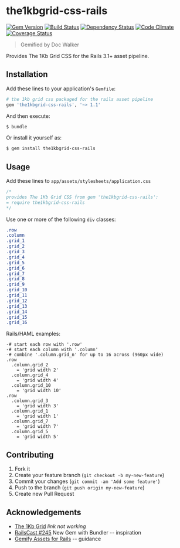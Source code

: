 # the1kbgrid-css-rails
[![Gem Version](https://badge.fury.io/rb/the1kbgrid-css-rails.png)](http://badge.fury.io/rb/the1kbgrid-css-rails)
[![Build Status](https://travis-ci.org/jhx/gem-the1kbgrid-css-rails.png?branch=master)](https://travis-ci.org/jhx/gem-the1kbgrid-css-rails)
[![Dependency Status](https://gemnasium.com/jhx/gem-the1kbgrid-css-rails.png)](https://gemnasium.com/jhx/gem-the1kbgrid-css-rails)
[![Code Climate](https://codeclimate.com/github/jhx/gem-the1kbgrid-css-rails.png)](https://codeclimate.com/github/jhx/gem-the1kbgrid-css-rails)
[![Coverage Status](https://coveralls.io/repos/jhx/gem-the1kbgrid-css-rails/badge.png)](https://coveralls.io/r/jhx/gem-the1kbgrid-css-rails)

> Gemified by Doc Walker

Provides The 1Kb Grid CSS for the Rails 3.1+ asset pipeline.

## Installation

Add these lines to your application's `Gemfile`:

```rb
# the 1kb grid css packaged for the rails asset pipeline
gem 'the1kbgrid-css-rails', '~> 1.1'
```

And then execute:

```sh
$ bundle
```

Or install it yourself as:

```sh
$ gem install the1kbgrid-css-rails
```

## Usage

Add these lines to `app/assets/stylesheets/application.css`

```css
/*
provides The 1Kb Grid CSS from gem 'the1kbgrid-css-rails':
= require the1kbgrid-css-rails
*/
```

Use one or more of the following `div` classes:

```css
.row
.column
.grid_1
.grid_2
.grid_3
.grid_4
.grid_5
.grid_6
.grid_7
.grid_8
.grid_9
.grid_10
.grid_11
.grid_12
.grid_13
.grid_14
.grid_15
.grid_16
```

Rails/HAML examples:

```haml
-# start each row with '.row'
-# start each column with '.column'
-# combine '.column.grid_n' for up to 16 across (960px wide)
.row
  .column.grid_2
    = 'grid width 2'
  .column.grid_4
    = 'grid width 4'
  .column.grid_10
    = 'grid width 10'
.row
  .column.grid_3
    = 'grid width 3'
  .column.grid_1
    = 'grid width 1'
  .column.grid_7
    = 'grid width 7'
  .column.grid_5
    = 'grid width 5'
```

## Contributing

1. Fork it
2. Create your feature branch (`git checkout -b my-new-feature`)
3. Commit your changes (`git commit -am 'Add some feature'`)
4. Push to the branch (`git push origin my-new-feature`)
5. Create new Pull Request

## Acknowledgements

- [The 1Kb Grid](http://www.1kbgrid.com) *link not working*
- [RailsCast #245](http://railscasts.com/episodes/245-new-gem-with-bundler) New Gem with Bundler -- inspiration
- [Gemify Assets for Rails](http://prioritized.net/blog/gemify-assets-for-rails/) -- guidance
